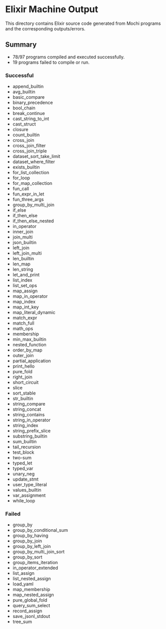 # Elixir Machine Output

This directory contains Elixir source code generated from Mochi programs and the corresponding outputs/errors.

## Summary

- 78/97 programs compiled and executed successfully.
- 19 programs failed to compile or run.

### Successful
- append_builtin
- avg_builtin
- basic_compare
- binary_precedence
- bool_chain
- break_continue
- cast_string_to_int
- cast_struct
- closure
- count_builtin
- cross_join
- cross_join_filter
- cross_join_triple
- dataset_sort_take_limit
- dataset_where_filter
- exists_builtin
- for_list_collection
- for_loop
- for_map_collection
- fun_call
- fun_expr_in_let
- fun_three_args
- group_by_multi_join
- if_else
- if_then_else
- if_then_else_nested
- in_operator
- inner_join
- join_multi
- json_builtin
- left_join
- left_join_multi
- len_builtin
- len_map
- len_string
- let_and_print
- list_index
- list_set_ops
- map_assign
- map_in_operator
- map_index
- map_int_key
- map_literal_dynamic
- match_expr
- match_full
- math_ops
- membership
- min_max_builtin
- nested_function
- order_by_map
- outer_join
- partial_application
- print_hello
- pure_fold
- right_join
- short_circuit
- slice
- sort_stable
- str_builtin
- string_compare
- string_concat
- string_contains
- string_in_operator
- string_index
- string_prefix_slice
- substring_builtin
- sum_builtin
- tail_recursion
- test_block
- two-sum
- typed_let
- typed_var
- unary_neg
- update_stmt
- user_type_literal
- values_builtin
- var_assignment
- while_loop

### Failed
- group_by
- group_by_conditional_sum
- group_by_having
- group_by_join
- group_by_left_join
- group_by_multi_join_sort
- group_by_sort
- group_items_iteration
- in_operator_extended
- list_assign
- list_nested_assign
- load_yaml
- map_membership
- map_nested_assign
- pure_global_fold
- query_sum_select
- record_assign
- save_jsonl_stdout
- tree_sum
